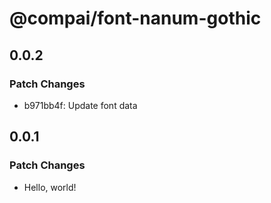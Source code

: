 # @compai/font-nanum-gothic

## 0.0.2

### Patch Changes

- b971bb4f: Update font data

## 0.0.1

### Patch Changes

- Hello, world!
